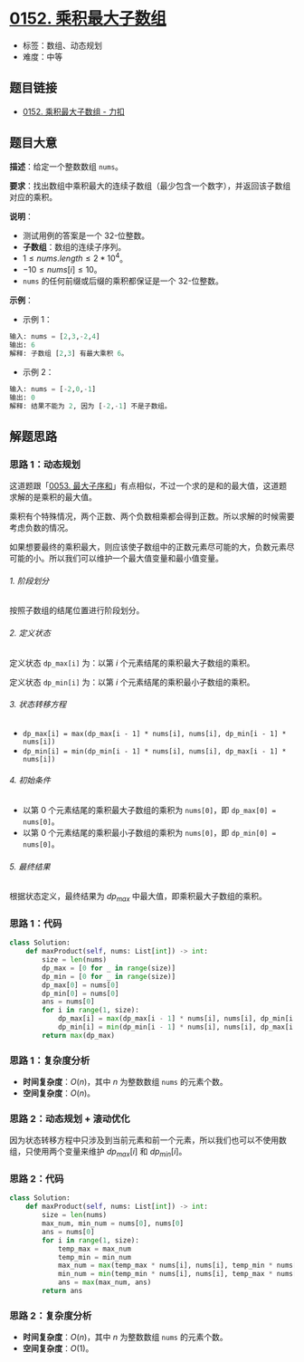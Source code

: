 # [0152. 乘积最大子数组](https://leetcode.cn/problems/maximum-product-subarray/)

- 标签：数组、动态规划
- 难度：中等

## 题目链接

- [0152. 乘积最大子数组 - 力扣](https://leetcode.cn/problems/maximum-product-subarray/)

## 题目大意

**描述**：给定一个整数数组 `nums`。

**要求**：找出数组中乘积最大的连续子数组（最少包含一个数字），并返回该子数组对应的乘积。

**说明**：

- 测试用例的答案是一个 32-位整数。
- **子数组**：数组的连续子序列。
- $1 \le nums.length \le 2 * 10^4$。
- $-10 \le nums[i] \le 10$。
- `nums` 的任何前缀或后缀的乘积都保证是一个 32-位整数。

**示例**：

- 示例 1：

```python
输入: nums = [2,3,-2,4]
输出: 6
解释: 子数组 [2,3] 有最大乘积 6。
```

- 示例 2：

```python
输入: nums = [-2,0,-1]
输出: 0
解释: 结果不能为 2, 因为 [-2,-1] 不是子数组。
```

## 解题思路

### 思路 1：动态规划

这道题跟「[0053. 最大子序和](https://leetcode.cn/problems/maximum-subarray/)」有点相似，不过一个求的是和的最大值，这道题求解的是乘积的最大值。

乘积有个特殊情况，两个正数、两个负数相乘都会得到正数。所以求解的时候需要考虑负数的情况。

如果想要最终的乘积最大，则应该使子数组中的正数元素尽可能的大，负数元素尽可能的小。所以我们可以维护一个最大值变量和最小值变量。

###### 1. 阶段划分

按照子数组的结尾位置进行阶段划分。

###### 2. 定义状态

定义状态 `dp_max[i]` 为：以第 $i$ 个元素结尾的乘积最大子数组的乘积。

定义状态 `dp_min[i]` 为：以第 $i$ 个元素结尾的乘积最小子数组的乘积。

###### 3. 状态转移方程

- `dp_max[i] = max(dp_max[i - 1] * nums[i], nums[i], dp_min[i - 1] * nums[i])`
- `dp_min[i] = min(dp_min[i - 1] * nums[i], nums[i], dp_max[i - 1] * nums[i])`

###### 4. 初始条件

- 以第 $0$ 个元素结尾的乘积最大子数组的乘积为 `nums[0]`，即 `dp_max[0] = nums[0]`。
- 以第 $0$ 个元素结尾的乘积最小子数组的乘积为 `nums[0]`，即 `dp_min[0] = nums[0]`。

###### 5. 最终结果

根据状态定义，最终结果为 $dp_{max}$ 中最大值，即乘积最大子数组的乘积。

### 思路 1：代码

```python
class Solution:
    def maxProduct(self, nums: List[int]) -> int:
        size = len(nums)
        dp_max = [0 for _ in range(size)]
        dp_min = [0 for _ in range(size)]
        dp_max[0] = nums[0]
        dp_min[0] = nums[0]
        ans = nums[0]
        for i in range(1, size):
            dp_max[i] = max(dp_max[i - 1] * nums[i], nums[i], dp_min[i - 1] * nums[i])
            dp_min[i] = min(dp_min[i - 1] * nums[i], nums[i], dp_max[i - 1] * nums[i])
        return max(dp_max)
```

### 思路 1：复杂度分析

- **时间复杂度**：$O(n)$，其中 $n$ 为整数数组 `nums` 的元素个数。
- **空间复杂度**：$O(n)$。

### 思路 2：动态规划 + 滚动优化

因为状态转移方程中只涉及到当前元素和前一个元素，所以我们也可以不使用数组，只使用两个变量来维护 $dp_{max}[i]$ 和 $dp_{min}[i]$。

### 思路 2：代码

```python
class Solution:
    def maxProduct(self, nums: List[int]) -> int:
        size = len(nums)
        max_num, min_num = nums[0], nums[0]
        ans = nums[0]
        for i in range(1, size):
            temp_max = max_num
            temp_min = min_num
            max_num = max(temp_max * nums[i], nums[i], temp_min * nums[i])
            min_num = min(temp_min * nums[i], nums[i], temp_max * nums[i])
            ans = max(max_num, ans)
        return ans
```

### 思路 2：复杂度分析

- **时间复杂度**：$O(n)$，其中 $n$ 为整数数组 `nums` 的元素个数。
- **空间复杂度**：$O(1)$。
